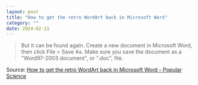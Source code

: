```yaml
---
layout: post
title: "How to get the retro WordArt back in Microsoft Word"
category: ""
date: 2024-02-21
---
```


>But it can be found again. Create a new document in Microsoft Word, then click File > Save As. Make sure you save the document as a "Word97-2003 document", or ".doc", file. 

Source: [How to get the retro WordArt back in Microsoft Word - Popular Science](https://www.popsci.com/diy/how-to-get-the-retro-wordart-back-in-microsoft-word/)
